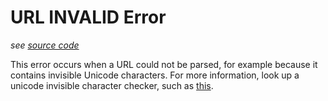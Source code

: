# URL INVALID Error
_see [source code](https://github.com/3top1a/biotools-linter/blob/main/linter/rules/url.py#L60)_


This error occurs when a URL could not be parsed, for example because it contains invisible Unicode characters.
For more information, look up a unicode invisible character checker, such as [this](https://www.soscisurvey.de/tools/view-chars.php).
